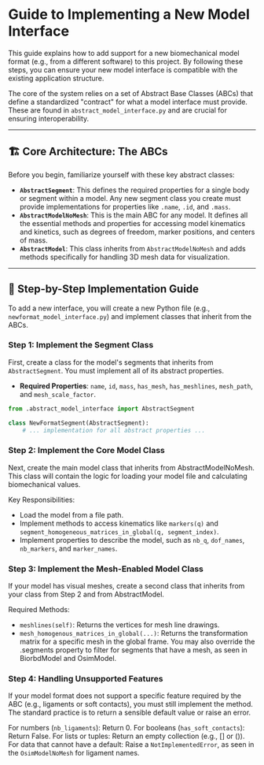 # Guide to Implementing a New Model Interface

This guide explains how to add support for a new biomechanical model format (e.g., from a different software) to this project. By following these steps, you can ensure your new model interface is compatible with the existing application structure.

The core of the system relies on a set of Abstract Base Classes (ABCs) that define a standardized "contract" for what a model interface must provide. These are found in `abstract_model_interface.py` and are crucial for ensuring interoperability.

---

## 🏗️ Core Architecture: The ABCs

Before you begin, familiarize yourself with these key abstract classes:

* **`AbstractSegment`**: This defines the required properties for a single body or segment within a model. Any new segment class you create must provide implementations for properties like `.name`, `.id`, and `.mass`.
* **`AbstractModelNoMesh`**: This is the main ABC for any model. It defines all the essential methods and properties for accessing model kinematics and kinetics, such as degrees of freedom, marker positions, and centers of mass.
* **`AbstractModel`**: This class inherits from `AbstractModelNoMesh` and adds methods specifically for handling 3D mesh data for visualization.

---

## 📝 Step-by-Step Implementation Guide

To add a new interface, you will create a new Python file (e.g., `newformat_model_interface.py`) and implement classes that inherit from the ABCs.

### **Step 1: Implement the Segment Class**

First, create a class for the model's segments that inherits from `AbstractSegment`. You must implement all of its abstract properties.

* **Required Properties**: `name`, `id`, `mass`, `has_mesh`, `has_meshlines`, `mesh_path`, and `mesh_scale_factor`.

```python
from .abstract_model_interface import AbstractSegment

class NewFormatSegment(AbstractSegment):
    # ... implementation for all abstract properties ...
```
### Step 2: Implement the Core Model Class
Next, create the main model class that inherits from AbstractModelNoMesh. 
This class will contain the logic for loading your model file and calculating biomechanical values.

Key Responsibilities:
- Load the model from a file path.
- Implement methods to access kinematics like `markers(q)` and `segment_homogeneous_matrices_in_global(q, segment_index)`.
- Implement properties to describe the model, such as `nb_q`, `dof_names`, `nb_markers`, and `marker_names`.

### Step 3: Implement the Mesh-Enabled Model Class
If your model has visual meshes, create a second class that inherits from your class 
from Step 2 and from AbstractModel.

Required Methods:
- `meshlines(self)`: Returns the vertices for mesh line drawings.
- `mesh_homogenous_matrices_in_global(...)`: Returns the transformation matrix for a specific mesh in the global frame.
You may also override the .segments property to filter for segments that have a mesh, as seen in BiorbdModel and OsimModel.

### Step 4: Handling Unsupported Features
If your model format does not support a specific feature required by the ABC (e.g., ligaments or soft contacts), you must still implement the method. The standard practice is to return a sensible default value or raise an error.

For numbers (`nb_ligaments`): Return 0.
For booleans (`has_soft_contacts`): Return False.
For lists or tuples: Return an empty collection (e.g., [] or ()).
For data that cannot have a default: Raise a `NotImplementedError`, as seen in the `OsimModelNoMesh` for ligament names.